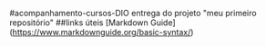 #acompanhamento-cursos-DIO
entrega do projeto "meu primeiro repositório" 
##links úteis
[Markdown Guide] (https://www.markdownguide.org/basic-syntax/)
